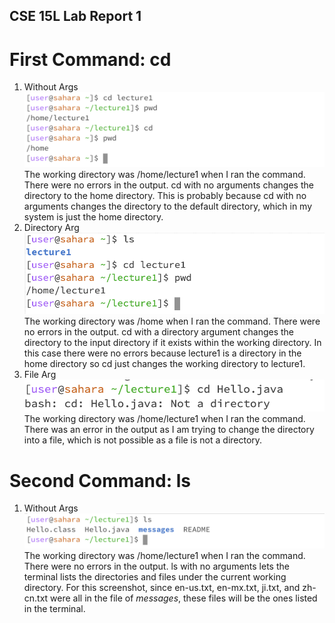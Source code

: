 ## CSE 15L Lab Report 1

# First Command: cd
1. Without Args\
![Image](images/cd1.png)\
The working directory was /home/lecture1 when I ran the command. There were no errors in the output. cd with no arguments changes the directory to the home directory. This is probably because cd with no arguments changes the directory to the default directory, which in my system is just the home directory.
2. Directory Arg\
![Image](images/cd2.png)\
The working directory was /home when I ran the command. There were no errors in the output. cd with a directory argument changes the directory to the input directory if it exists within the working directory. In this case there were no errors because lecture1 is a directory in the home directory so cd just changes the working directory to lecture1.
3. File Arg\
![Image](images/cd3.png)\
The working directory was /home/lecture1 when I ran the command. There was an error in the output as I am trying to change the directory into a file, which is not possible as a file is not a directory.


# Second Command: ls
1. Without Args\
![Image](images/ls1.png)\
The working directory was /home/lecture1 when I ran the command. There were no errors in the output. ls with no arguments lets the terminal lists the directories and files under the current working directory. For this screenshot, since en-us.txt, en-mx.txt, ji.txt, and zh-cn.txt were all in the file of _messages_, these files will be the ones listed in the terminal.


